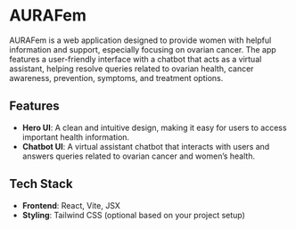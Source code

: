 # AURAFem

AURAFem is a web application designed to provide women with helpful information and support, especially focusing on ovarian cancer. The app features a user-friendly interface with a chatbot that acts as a virtual assistant, helping resolve queries related to ovarian health, cancer awareness, prevention, symptoms, and treatment options.

## Features

-   **Hero UI**: A clean and intuitive design, making it easy for users to access important health information.
-   **Chatbot UI**: A virtual assistant chatbot that interacts with users and answers queries related to ovarian cancer and women’s health.

## Tech Stack

-   **Frontend**: React, Vite, JSX
-   **Styling**: Tailwind CSS (optional based on your project setup)
